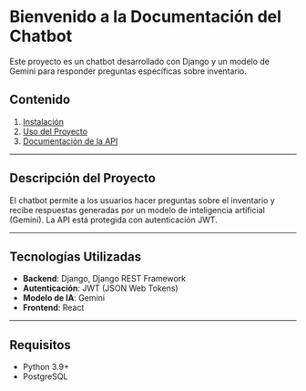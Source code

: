 # Bienvenido a la Documentación del Chatbot

Este proyecto es un chatbot desarrollado con Django y un modelo de Gemini para responder preguntas específicas sobre inventario.

## Contenido

1. [Instalación](installation.md)
2. [Uso del Proyecto](usage.md)
3. [Documentación de la API](api.md)

---

## Descripción del Proyecto

El chatbot permite a los usuarios hacer preguntas sobre el inventario y recibe respuestas generadas por un modelo de inteligencia artificial (Gemini). La API está protegida con autenticación JWT.

---

## Tecnologías Utilizadas

- **Backend**: Django, Django REST Framework
- **Autenticación**: JWT (JSON Web Tokens)
- **Modelo de IA**: Gemini
- **Frontend**: React

---

## Requisitos

- Python 3.9+
- PostgreSQL